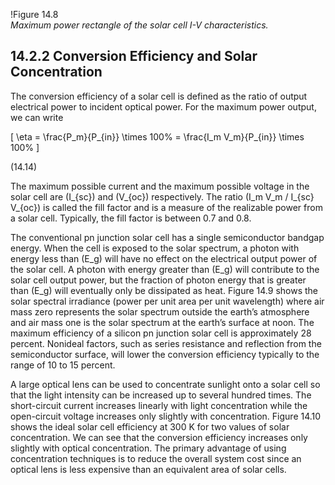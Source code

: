 !Figure 14.8  
*Maximum power rectangle of the solar cell I-V characteristics.*

## 14.2.2 Conversion Efficiency and Solar Concentration

The conversion efficiency of a solar cell is defined as the ratio of output electrical power to incident optical power. For the maximum power output, we can write

\[
\eta = \frac{P_m}{P_{in}} \times 100\% = \frac{I_m V_m}{P_{in}} \times 100\%
\]

(14.14)

The maximum possible current and the maximum possible voltage in the solar cell are \(I_{sc}\) and \(V_{oc}\) respectively. The ratio \(I_m V_m / I_{sc} V_{oc}\) is called the fill factor and is a measure of the realizable power from a solar cell. Typically, the fill factor is between 0.7 and 0.8.

The conventional pn junction solar cell has a single semiconductor bandgap energy. When the cell is exposed to the solar spectrum, a photon with energy less than \(E_g\) will have no effect on the electrical output power of the solar cell. A photon with energy greater than \(E_g\) will contribute to the solar cell output power, but the fraction of photon energy that is greater than \(E_g\) will eventually only be dissipated as heat. Figure 14.9 shows the solar spectral irradiance (power per unit area per unit wavelength) where air mass zero represents the solar spectrum outside the earth’s atmosphere and air mass one is the solar spectrum at the earth’s surface at noon. The maximum efficiency of a silicon pn junction solar cell is approximately 28 percent. Nonideal factors, such as series resistance and reflection from the semiconductor surface, will lower the conversion efficiency typically to the range of 10 to 15 percent.

A large optical lens can be used to concentrate sunlight onto a solar cell so that the light intensity can be increased up to several hundred times. The short-circuit current increases linearly with light concentration while the open-circuit voltage increases only slightly with concentration. Figure 14.10 shows the ideal solar cell efficiency at 300 K for two values of solar concentration. We can see that the conversion efficiency increases only slightly with optical concentration. The primary advantage of using concentration techniques is to reduce the overall system cost since an optical lens is less expensive than an equivalent area of solar cells.